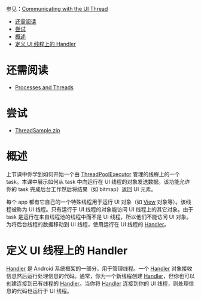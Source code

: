参见：[Communicating with the UI Thread](https://developer.android.com/training/multiple-threads/communicate-ui.html)

- [还需阅读](#%E8%BF%98%E9%9C%80%E9%98%85%E8%AF%BB)
- [尝试](#%E5%B0%9D%E8%AF%95)
- [概述](#%E6%A6%82%E8%BF%B0)
- [定义 UI 线程上的 Handler](#%E5%AE%9A%E4%B9%89-ui-%E7%BA%BF%E7%A8%8B%E4%B8%8A%E7%9A%84-handler)

# 还需阅读
- [Processes and Threads](https://developer.android.com/guide/components/processes-and-threads.html)

# 尝试
- [ThreadSample.zip](https://developer.android.com/shareables/training/ThreadSample.zip)

# 概述
上节课中你学到如何开始一个由 [ThreadPoolExecutor](https://developer.android.com/reference/java/util/concurrent/ThreadPoolExecutor.html) 管理的线程上的一个 task。本课中展示如何从 task 中向运行在 UI 线程的对象发送数据。该功能允许你的 task 完成后台工作然后将结果（如 bitmap）返回 UI 元素。

每个 app 都有它自己的一个特殊线程用于运行 UI 对象（如 [View](https://developer.android.com/reference/android/view/View.html) 对象等）。该线程被称为 UI 线程。只有运行于 UI 线程的对象能访问 UI 线程上的其它对象。由于 task 是运行在来自线程池的线程中而不是 UI 线程，所以他们不能访问 UI 对象。为将后台线程的数据移动到 UI 线程，使用运行在 UI 线程的 [Handler](https://developer.android.com/reference/android/os/Handler.html)。

# 定义 UI 线程上的 Handler
[Handler](https://developer.android.com/reference/android/os/Handler.html) 是 Android 系统框架的一部分，用于管理线程。一个 [Handler](https://developer.android.com/reference/android/os/Handler.html) 对象接收信息然后运行处理信息的代码。通常，你为一个新线程创建 [Handler](https://developer.android.com/reference/android/os/Handler.html)，但你也可以创建连接到已有线程的 [Handler](https://developer.android.com/reference/android/os/Handler.html)。当你将 [Handler](https://developer.android.com/reference/android/os/Handler.html) 连接到你的 UI 线程，则处理信息的代码也运行于 UI 线程。

